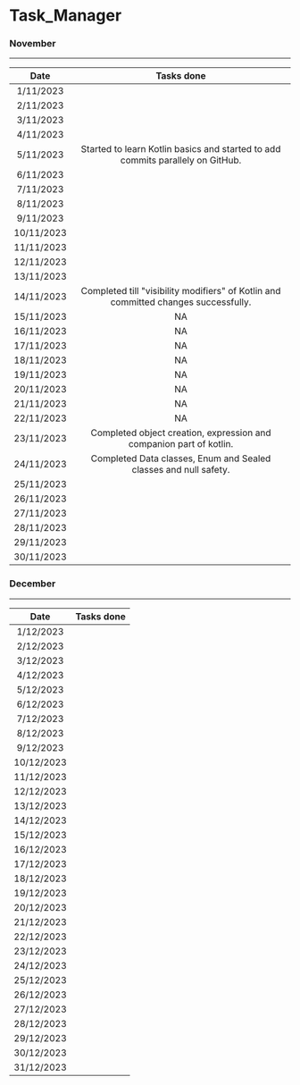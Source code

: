 # Task_Manager

### November
__________________________________________

 |Date      |       Tasks done                                                        |
 |:--------:|:-----------------------------------------------------------------------:|
 | 1/11/2023|                                                                         |
 | 2/11/2023|                                                                         |
 | 3/11/2023|                                                                         |
 | 4/11/2023|                                                                         |
 | 5/11/2023|Started to learn Kotlin basics and started to add commits parallely on GitHub.                                          |
 | 6/11/2023|                                                                         |
 | 7/11/2023|                                                                         |
 | 8/11/2023|                                                                         |
 | 9/11/2023|                                                                         |
 |10/11/2023|                                                                         |
 |11/11/2023|                                                                         |
 |12/11/2023|                                                                         |
 |13/11/2023|                                                                         |
 |14/11/2023|Completed till "visibility modifiers" of Kotlin and committed changes successfully.                                                                       |
 |15/11/2023|NA                                                                       |
 |16/11/2023|NA                                                                       |
 |17/11/2023|NA                                                                       |
 |18/11/2023|NA                                                                       |
 |19/11/2023|NA                                                                       |
 |20/11/2023|NA                                                                       |
 |21/11/2023|NA                                                                       |
 |22/11/2023|NA                                                                       |
 |23/11/2023|Completed object creation, expression and companion part of kotlin.                                                                         |
 |24/11/2023|Completed Data classes, Enum and Sealed classes and null safety.                                                                       |
 |25/11/2023|                                                                         |
 |26/11/2023|                                                                         |
 |27/11/2023|                                                                         |
 |28/11/2023|                                                                         |
 |29/11/2023|                                                                         |
 |30/11/2023|                                                                         |


### December
___________________________________________________________________________________________

 |Date      |       Tasks done                                                        |
 |:--------:|:-----------------------------------------------------------------------:|
 | 1/12/2023|                                                                         |
 | 2/12/2023|                                                                         |
 | 3/12/2023|                                                                         |
 | 4/12/2023|                                                                         |
 | 5/12/2023|                                                                         |
 | 6/12/2023|                                                                         |
 | 7/12/2023|                                                                         |
 | 8/12/2023|                                                                         |
 | 9/12/2023|                                                                         |
 |10/12/2023|                                                                         |
 |11/12/2023|                                                                         |
 |12/12/2023|                                                                         |
 |13/12/2023|                                                                         |
 |14/12/2023|                                                                         |
 |15/12/2023|                                                                         |
 |16/12/2023|                                                                         |
 |17/12/2023|                                                                         |
 |18/12/2023|                                                                         |
 |19/12/2023|                                                                         |
 |20/12/2023|                                                                         |
 |21/12/2023|                                                                         |
 |22/12/2023|                                                                         |
 |23/12/2023|                                                                         |
 |24/12/2023|                                                                         |
 |25/12/2023|                                                                         |
 |26/12/2023|                                                                         |
 |27/12/2023|                                                                         |
 |28/12/2023|                                                                         |
 |29/12/2023|                                                                         |
 |30/12/2023|                                                                         |
 |31/12/2023|                                                                         |
